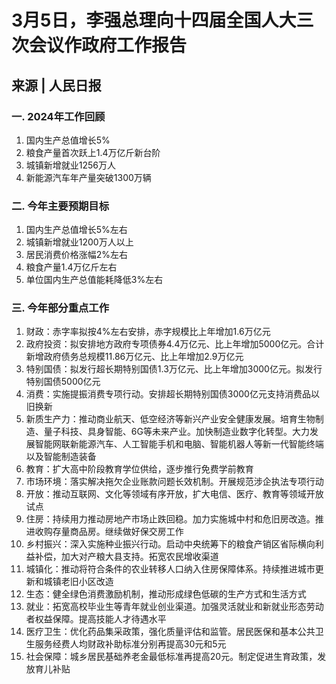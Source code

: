 # 3月5日，李强总理向十四届全国人大三次会议作政府工作报告
## 来源 | 人民日报
### 一. 2024年工作回顾
1. 国内生产总值增长5%
2. 粮食产量首次跃上1.4万亿斤新台阶
3. 城镇新增就业1256万人
4. 新能源汽车年产量突破1300万辆

### 二. 今年主要预期目标
1. 国内生产总值增长5%左右
2. 城镇新增就业1200万人以上
3. 居民消费价格涨幅2%左右
4. 粮食产量1.4万亿斤左右
5. 单位国内生产总值能耗降低3%左右

### 三. 今年部分重点工作
1. 财政：赤字率拟按4%左右安排，赤字规模比上年增加1.6万亿元
2. 政府投资：拟安排地方政府专项债券4.4万亿元、比上年增加5000亿元。合计新增政府债务总规模11.86万亿元、比上年增加2.9万亿元
3. 特别国债：拟发行超长期特别国债1.3万亿元、比上年增加3000亿元。拟发行特别国债5000亿元
4. 消费：实施提振消费专项行动。安排超长期特别国债3000亿元支持消费品以旧换新
5. 新质生产力：推动商业航天、低空经济等新兴产业安全健康发展。培育生物制造、量子科技、具身智能、6G等未来产业。加快制造业数字化转型。大力发展智能网联新能源汽车、人工智能手机和电脑、智能机器人等新一代智能终端以及智能制造装备
6. 教育：扩大高中阶段教育学位供给，逐步推行免费学前教育
7. 市场环境：落实解决拖欠企业账款问题长效机制。开展规范涉企执法专项行动
8. 开放：推动互联网、文化等领域有序开放，扩大电信、医疗、教育等领域开放试点
9. 住房：持续用力推动房地产市场止跌回稳。加力实施城中村和危旧房改造。推进收购存量商品房。继续做好保交房工作
10. 乡村振兴：深入实施种业振兴行动。启动中央统筹下的粮食产销区省际横向利益补偿，加大对产粮大县支持。拓宽农民增收渠道
11. 城镇化：推动将符合条件的农业转移人口纳入住房保障体系。持续推进城市更新和城镇老旧小区改造
12. 生态：健全绿色消费激励机制，推动形成绿色低碳的生产方式和生活方式
13. 就业：拓宽高校毕业生等青年就业创业渠道。加强灵活就业和新就业形态劳动者权益保障。提高技能人才待遇水平
14. 医疗卫生：优化药品集采政策，强化质量评估和监管。居民医保和基本公共卫生服务经费人均财政补助标准分别再提高30元和5元
15. 社会保障：城乡居民基础养老金最低标准再提高20元。制定促进生育政策，发放育儿补贴